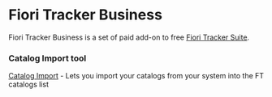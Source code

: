 # Fiori Tracker Business

Fiori Tracker Business is a set of paid add-on to free [Fiori Tracker Suite](https://help.fioritracker.org/2020/#/suite/SPS02/main).

### Catalog Import tool
[Catalog Import](ci/FPS01/main.md) - Lets you import your catalogs from your system into the FT catalogs list